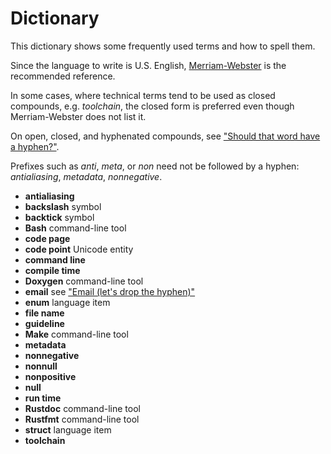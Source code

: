 # Dictionary

This dictionary shows some frequently used terms and how to spell them.

Since the language to write is U.S. English, [Merriam-Webster](https://www.merriam-webster.com) is the
recommended reference.

In some cases, where technical terms tend to be used as closed compounds, e.g. *toolchain*, the closed form
is preferred even though Merriam-Webster does not list it.

On open, closed, and hyphenated compounds, see
["Should that word have a hyphen?"](https://www.merriam-webster.com/grammar/hyphen-rules-open-closed-compound-words).

Prefixes such as *anti*, *meta*, or *non* need not be followed by a hyphen: *antialiasing*, *metadata*,
*nonnegative*.

- **antialiasing**
- **backslash** symbol
- **backtick** symbol
- **Bash** command-line tool
- **code page**
- **code point** Unicode entity
- **command line**
- **compile time**
- **Doxygen** command-line tool
- **email** see ["Email (let's drop the hyphen)"](https://www-cs-faculty.stanford.edu/~knuth/email.html)
- **enum** language item
- **file name**
- **guideline**
- **Make** command-line tool
- **metadata**
- **nonnegative**
- **nonnull**
- **nonpositive**
- **null**
- **run time**
- **Rustdoc** command-line tool
- **Rustfmt** command-line tool
- **struct** language item
- **toolchain**
